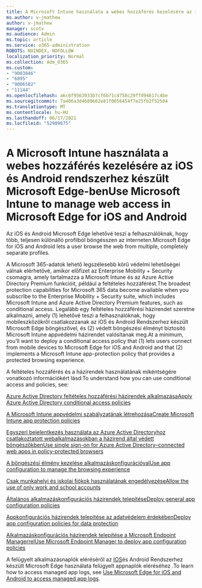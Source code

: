 ```yaml
---
title: A Microsoft Intune használata a webes hozzáférés kezelésére az iOS és Android rendszerhez készült Microsoft Edge-ben
ms.author: v-jmathew
author: v-jmathew
manager: scotv
ms.audience: Admin
ms.topic: article
ms.service: o365-administration
ROBOTS: NOINDEX, NOFOLLOW
localization_priority: Normal
ms.collection: Adm_O365
ms.custom:
- "9003846"
- "6895"
- "9006502"
- "11144"
ms.openlocfilehash: a6c6f9563933b7cf6b71c4758c29ffd94617c4be
ms.sourcegitcommit: 7a406a3d4680662e81f0056454f7e25fb2f52504
ms.translationtype: MT
ms.contentlocale: hu-HU
ms.lasthandoff: 06/17/2021
ms.locfileid: "52989675"
---
```

# <a name="use-microsoft-intune-to-manage-web-access-in-microsoft-edge-for-ios-and-android"></a><span data-ttu-id="9af91-102">A Microsoft Intune használata a webes hozzáférés kezelésére az iOS és Android rendszerhez készült Microsoft Edge-ben</span><span class="sxs-lookup"><span data-stu-id="9af91-102">Use Microsoft Intune to manage web access in Microsoft Edge for iOS and Android</span></span>

<span data-ttu-id="9af91-103">Az iOS és Android Microsoft Edge lehetővé teszi a felhasználóknak, hogy több, teljesen különálló profilból böngésszen az interneten.</span><span class="sxs-lookup"><span data-stu-id="9af91-103">Microsoft Edge for iOS and Android lets a user browse the web from multiple, completely separate profiles.</span></span>

<span data-ttu-id="9af91-104">A Microsoft 365-adatok lehető legszélesebb körű védelmi lehetőségei válnak elérhetővé, amikor előfizet az Enterprise Mobility + Security csomagra, amely tartalmazza a Microsoft Intune és az Azure Active Directory Premium funkcióit, például a feltételes hozzáférést.</span><span class="sxs-lookup"><span data-stu-id="9af91-104">The broadest protection capabilities for Microsoft 365 data become available when you subscribe to the Enterprise Mobility + Security suite, which includes Microsoft Intune and Azure Active Directory Premium features, such as conditional access.</span></span> <span data-ttu-id="9af91-105">Legalább egy feltételes hozzáférési házirendet szeretne alkalmazni, amely (1) lehetővé teszi a felhasználóknak, hogy mobileszközökről csatlakozzanak az iOS és Android Rendszerhez készült Microsoft Edge böngészővel, és (2) védett böngészési élményt biztosító Microsoft Intune appvédelmi házirendet valósítanak meg.</span><span class="sxs-lookup"><span data-stu-id="9af91-105">At a minimum, you’ll want to deploy a conditional access policy that (1) lets users connect from mobile devices to Microsoft Edge for iOS and Android and that (2) implements a Microsoft Intune app-protection policy that provides a protected browsing experience.</span></span>

<span data-ttu-id="9af91-106">A feltételes hozzáférés és a házirendek használatának mikéntségére vonatkozó információkért lásd:</span><span class="sxs-lookup"><span data-stu-id="9af91-106">To understand how you can use conditional access and policies, see:</span></span>

[<span data-ttu-id="9af91-107">Azure Active Directory feltételes hozzáférési házirendek alkalmazása</span><span class="sxs-lookup"><span data-stu-id="9af91-107">Apply Azure Active Directory conditional access policies</span></span>](https://go.microsoft.com/fwlink/?linkid=2132481)

[<span data-ttu-id="9af91-108">A Microsoft Intune appvédelmi szabályzatának létrehozása</span><span class="sxs-lookup"><span data-stu-id="9af91-108">Create Microsoft Intune app protection policies</span></span>](https://go.microsoft.com/fwlink/?linkid=2132651)

[<span data-ttu-id="9af91-109">Egyszeri bejelentkezés használata az Azure Active Directoryhoz csatlakoztatott webalkalmazásokban a házirend által védett böngészőkben</span><span class="sxs-lookup"><span data-stu-id="9af91-109">Use single sign-on for Azure Active Directory–connected web apps in policy-protected browsers</span></span>](https://go.microsoft.com/fwlink/?linkid=2132482)

[<span data-ttu-id="9af91-110">A böngészési élmény kezelése alkalmazáskonfigurációval</span><span class="sxs-lookup"><span data-stu-id="9af91-110">Use app configuration to manage the browsing experience</span></span>](https://go.microsoft.com/fwlink/?linkid=2132483)

[<span data-ttu-id="9af91-111">Csak munkahelyi és iskolai fiókok használatának engedélyezése</span><span class="sxs-lookup"><span data-stu-id="9af91-111">Allow the use of only work and school accounts</span></span>](https://go.microsoft.com/fwlink/?linkid=2132652)

[<span data-ttu-id="9af91-112">Általános alkalmazáskonfigurációs házirendek telepítése</span><span class="sxs-lookup"><span data-stu-id="9af91-112">Deploy general app configuration policies</span></span>](https://go.microsoft.com/fwlink/?linkid=2132653)

[<span data-ttu-id="9af91-113">Appkonfigurációs házirendek telepítése az adatvédelem érdekében</span><span class="sxs-lookup"><span data-stu-id="9af91-113">Deploy app configuration policies for data protection</span></span>](https://go.microsoft.com/fwlink/?linkid=2132654)

[<span data-ttu-id="9af91-114">Alkalmazáskonfigurációs házirendek telepítése a Microsoft Endpoint Managerrel</span><span class="sxs-lookup"><span data-stu-id="9af91-114">Use Microsoft Endpoint Manager to deploy app configuration policies</span></span>](https://go.microsoft.com/fwlink/?linkid=2132707)

<span data-ttu-id="9af91-115">A felügyelt alkalmazásnaplók eléréséről az [IOS](https://go.microsoft.com/fwlink/?linkid=2132578)és Android Rendszerhez készült Microsoft Edge használata felügyelt appnaplók eléréséhez .</span><span class="sxs-lookup"><span data-stu-id="9af91-115">To learn how to access managed app logs, see [Use Microsoft Edge for iOS and Android to access managed app logs](https://go.microsoft.com/fwlink/?linkid=2132578).</span></span>
